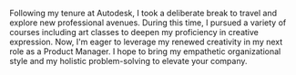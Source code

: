 Following my tenure at Autodesk, I took a deliberate break to travel and explore new professional avenues. During this time, I pursued a variety of courses including art classes to deepen my proficiency in creative expression. Now, I'm eager to leverage my renewed creativity in my next role as a Product Manager. I hope to bring my empathetic organizational style and my holistic problem-solving to elevate your company.